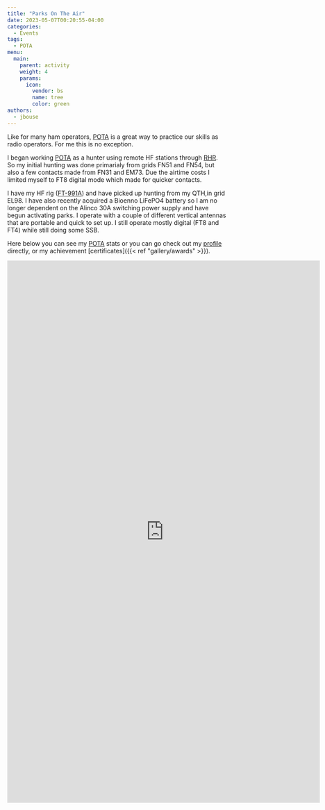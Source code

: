 ```yaml
---
title: "Parks On The Air"
date: 2023-05-07T00:20:55-04:00
categories:
  - Events
tags:
  - POTA
menu:
  main:
    parent: activity
    weight: 4
    params:
      icon:
        vendor: bs
        name: tree
        color: green
authors:
  - jbouse
---
```


Like for many ham operators, [POTA] is a great way to practice our skills as radio operators.
For me this is no exception.

<!--more-->

I began working [POTA] as a hunter using remote HF stations through [RHR]. So my initial
hunting was done primarialy from grids FN51 and FN54, but also a few contacts made from FN31 and EM73. Due the airtime costs I limited myself to FT8 digital mode which made for quicker
contacts. 

I have my HF rig ([FT-991A]) and have picked up hunting from my QTH,in grid EL98. I have also recently acquired a Bioenno LiFePO4 battery so I am no longer dependent on the Alinco 30A switching power supply and have begun activating parks. I operate with a couple of different vertical antennas
that are portable and quick to set up. I still operate mostly digital (FT8 and FT4) while still doing
some SSB.

Here below you can see my [POTA] stats or you can go check out my [profile](https://pota.app/#/profile/KQ4AFY) directly, or my achievement [certificates]({{< ref "gallery/awards" >}}).

<iframe src="https://pota-stats.wd4dan.net/?call=KQ4AFY" height="1250" width="720" frameborder="0" scrolling="no"></iframe>

[POTA]: https://pota.app/ "Parks On The Air"
[RHR]: https://www.remotehamradio.com/ "Remote Ham Radio"
[FT-991A]: https://www.yaesu.com/indexVS.cfm?cmd=DisplayProducts&ProdCatID=102&encProdID=490C4A71118AD0F4E825E89D821B73BB "Yaesu FT-991A"
